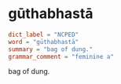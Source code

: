 # gūthabhastā

``` toml
dict_label = "NCPED"
word = "gūthabhastā"
summary = "bag of dung."
grammar_comment = "feminine a"
```

bag of dung.

